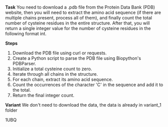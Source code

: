 **Task**
You need to download a .pdb file from the Protein Data Bank (PDB) website, then you will need to extract the amino acid sequence (if there are multiple chains present, process all of them), and finally count the total number of cysteine residues in the entire structure. After that, you will return a single integer value for the number of cysteine residues in the following format <answer>int</answer>.

**Steps**
1) Download the PDB file using curl or requests.
2) Create a Python script to parse the PDB file using Biopython's PDBParser.
3) Initialize a total cysteine count to zero.
4) Iterate through all chains in the structure.
5) For each chain, extract its amino acid sequence.
6) Count the occurrences of the character 'C' in the sequence and add it to the total.
7) Return the final integer count.

**Variant**
We don't need to download the data, the data is already in variant_1 folder

1UBQ
